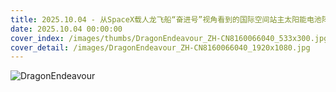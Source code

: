 ```yaml
---
title: 2025.10.04 - 从SpaceX载人龙飞船“奋进号”视角看到的国际空间站主太阳能电池阵列 (© NASA)
date: 2025.10.04 00:00:00
cover_index: /images/thumbs/DragonEndeavour_ZH-CN8160066040_533x300.jpg
cover_detail: /images/DragonEndeavour_ZH-CN8160066040_1920x1080.jpg
---
```


![DragonEndeavour](/images/DragonEndeavour_ZH-CN8160066040_1920x1080.jpg)
